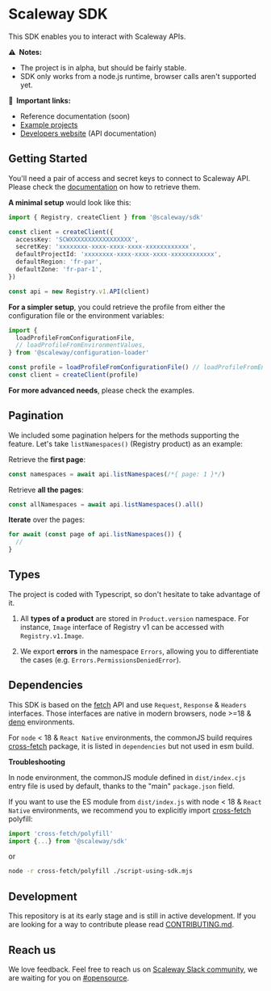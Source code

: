 # Scaleway SDK

This SDK enables you to interact with Scaleway APIs.

**⚠️  Notes:**
* The project is in alpha, but should be fairly stable.
* SDK only works from a node.js runtime, browser calls aren't supported yet.

**🔗  Important links:**
* Reference documentation (soon)
* [Example projects](./examples)
* [Developers website](https://developers.scaleway.com) (API documentation)

## Getting Started

You'll need a pair of access and secret keys to connect to Scaleway API. Please check the [documentation](https://www.scaleway.com/docs/console/my-project/how-to/generate-api-key) on how to retrieve them.

**A minimal setup** would look like this:

```ts
import { Registry, createClient } from '@scaleway/sdk'

const client = createClient({
  accessKey: 'SCWXXXXXXXXXXXXXXXXX',
  secretKey: 'xxxxxxxx-xxxx-xxxx-xxxx-xxxxxxxxxxxx',
  defaultProjectId: 'xxxxxxxx-xxxx-xxxx-xxxx-xxxxxxxxxxxx',
  defaultRegion: 'fr-par',
  defaultZone: 'fr-par-1',
})

const api = new Registry.v1.API(client)
```

**For a simpler setup**, you could retrieve the profile from either the configuration file or the environment variables:

```ts
import { 
  loadProfileFromConfigurationFile, 
  // loadProfileFromEnvironmentValues,
} from '@scaleway/configuration-loader'

const profile = loadProfileFromConfigurationFile() // loadProfileFromEnvironmentValues()
const client = createClient(profile)
```

**For more advanced needs**, please check the examples.

## Pagination

We included some pagination helpers for the methods supporting the feature. Let's take `listNamespaces()` (Registry product) as an example:

Retrieve the **first page**:

```ts
const namespaces = await api.listNamespaces(/*{ page: 1 }*/)
```

Retrieve **all the pages**:
```ts
const allNamespaces = await api.listNamespaces().all()
```

**Iterate** over the pages:
```ts
for await (const page of api.listNamespaces()) {
  // 
}
```

## Types

The project is coded with Typescript, so don't hesitate to take advantage of it.

1. All **types of a product** are stored in `Product.version` namespace. For instance, `Image` interface of Registry v1 can be accessed with `Registry.v1.Image`.

2. We export **errors** in the namespace `Errors`, allowing you to differentiate the cases (e.g. `Errors.PermissionsDeniedError`).

## Dependencies

This SDK is based on the [fetch](https://developer.mozilla.org/en-US/docs/Web/API/Fetch_API) API and use `Request`, `Response` & `Headers` interfaces. Those interfaces are native in modern browsers, node >=18 & [deno](https://deno.land/) environments.

For `node` < 18 & `React Native` environments, the commonJS build requires [cross-fetch](https://www.npmjs.com/package/cross-fetch) package, it is listed in `dependencies` but not used in esm build.

**Troubleshooting**

In node environment, the commonJS module defined in `dist/index.cjs` entry file is used by default, thanks to the "main" `package.json` field.

If you want to use the ES module from `dist/index.js` with node < 18 & `React Native` environments, we recommend you to explicitly import [cross-fetch](https://www.npmjs.com/package/cross-fetch) polyfill:

```ts
import 'cross-fetch/polyfill'
import {...} from '@scaleway/sdk'
```

or

```bash
node -r cross-fetch/polyfill ./script-using-sdk.mjs
```

## Development

This repository is at its early stage and is still in active development.
If you are looking for a way to contribute please read [CONTRIBUTING.md](../../CONTRIBUTING.md).

## Reach us

We love feedback. Feel free to reach us on [Scaleway Slack community](https://slack.scaleway.com/), we are waiting for you on [#opensource](https://scaleway-community.slack.com/app_redirect?channel=opensource).
